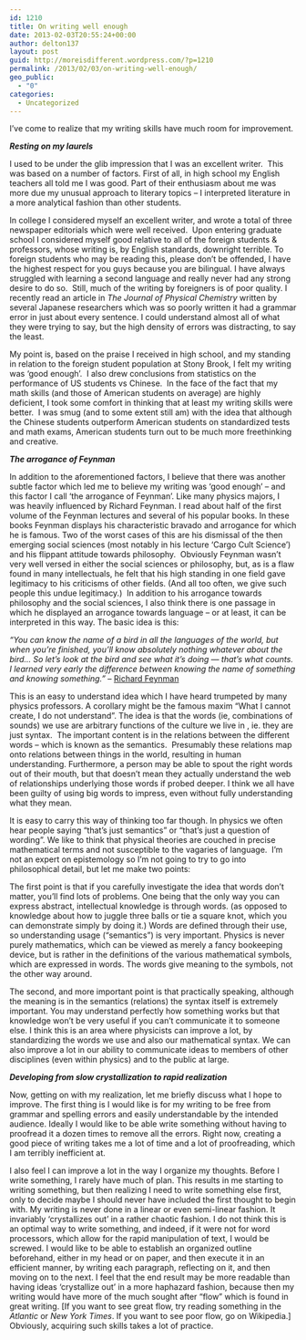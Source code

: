```yaml
---
id: 1210
title: On writing well enough
date: 2013-02-03T20:55:24+00:00
author: delton137
layout: post
guid: http://moreisdifferent.wordpress.com/?p=1210
permalink: /2013/02/03/on-writing-well-enough/
geo_public:
  - "0"
categories:
  - Uncategorized
---
```

I’ve come to realize that my writing skills have much room for improvement.

_**Resting on my laurels**_
  
I used to be under the glib impression that I was an excellent writer.  This was based on a number of factors. First of all, in high school my English teachers all told me I was good. Part of their enthusiasm about me was more due my unusual approach to literary topics &#8211; I interpreted literature in a more analytical fashion than other students.

<!--more-->

In college I considered myself an excellent writer, and wrote a total of three newspaper editorials which were well received.  Upon entering graduate school I considered myself good relative to all of the foreign students & professors, whose writing is, by English standards, downright terrible. To foreign students who may be reading this, please don’t be offended, I have the highest respect for you guys because you are bilingual. I have always struggled with learning a second language and really never had any strong desire to do so.  Still, much of the writing by foreigners is of poor quality. I recently read an article in _The Journal of Physical Chemistry_ written by several Japanese researchers which was so poorly written it had a grammar error in just about every sentence. I could understand almost all of what they were trying to say, but the high density of errors was distracting, to say the least.

My point is, based on the praise I received in high school, and my standing in relation to the foreign student population at Stony Brook, I felt my writing was ‘good enough’.  I also drew conclusions from statistics on the performance of US students vs Chinese.  In the face of the fact that my math skills (and those of American students on average) are highly deficient, I took some comfort in thinking that at least my writing skills were better.  I was smug (and to some extent still am) with the idea that although the Chinese students outperform American students on standardized tests and math exams, American students turn out to be much more freethinking and creative.

_**The arrogance of Feynman**_ 
  
In addition to the aforementioned factors, I believe that there was another subtle factor which led me to believe my writing was ‘good enough’ &#8211; and this factor I call ‘the arrogance of Feynman’. Like many physics majors, I was heavily influenced by Richard Feynman. I read about half of the first volume of the Feynman lectures and several of his popular books. In these books Feynman displays his characteristic bravado and arrogance for which he is famous. Two of the worst cases of this are his dismissal of the then emerging social sciences (most notably in his lecture ‘Cargo Cult Science’) and his flippant attitude towards philosophy.  Obviously Feynman wasn’t very well versed in either the social sciences or philosophy, but, as is a flaw found in many intellectuals, he felt that his high standing in one field gave legitimacy to his criticisms of other fields. (And all too often, we give such people this undue legitimacy.)  In addition to his arrogance towards philosophy and the social sciences, I also think there is one passage in which he displayed an arrogance towards language &#8211; or at least, it can be interpreted in this way. The basic idea is this:

_“You can know the name of a bird in all the languages of the world, but when you&#8217;re finished, you&#8217;ll know absolutely nothing whatever about the bird&#8230; So let&#8217;s look at the bird and see what it&#8217;s doing &#8212; that&#8217;s what counts. I learned very early the difference between knowing the name of something and knowing something.&#8221;_ &#8211; [Richard Feynman](http://www.quotationspage.com/quotes/Richard_Feynman/)

This is an easy to understand idea which I have heard trumpeted by many physics professors. A corollary might be the famous maxim “What I cannot create, I do not understand”. The idea is that the words (ie, combinations of sounds) we use are arbitrary functions of the culture we live in , ie. they are just syntax.  The important content is in the relations between the different words &#8211; which is known as the semantics.  Presumably these relations map onto relations between things in the world, resulting in human understanding. Furthermore, a person may be able to spout the right words out of their mouth, but that doesn’t mean they actually understand the web of relationships underlying those words if probed deeper. I think we all have been guilty of using big words to impress, even without fully understanding what they mean.

It is easy to carry this way of thinking too far though. In physics we often hear people saying “that’s just semantics” or “that’s just a question of wording”. We like to think that physical theories are couched in precise mathematical terms and not susceptible to the vagaries of language.  I’m not an expert on epistemology so I’m not going to try to go into philosophical detail, but let me make two points:

The first point is that if you carefully investigate the idea that words don’t matter, you’ll find lots of problems. One being that the only way you can express abstract, intellectual knowledge is through words. (as opposed to knowledge about how to juggle three balls or tie a square knot, which you can demonstrate simply by doing it.) Words are defined through their use, so understanding usage (“semantics”) is very important. Physics is never purely mathematics, which can be viewed as merely a fancy bookeeping device, but is rather in the definitions of the various mathematical symbols, which are expressed in words. The words give meaning to the symbols, not the other way around.

The second, and more important point is that practically speaking, although the meaning is in the semantics (relations) the syntax itself is extremely important. You may understand perfectly how something works but that knowledge won’t be very useful if you can’t communicate it to someone else. I think this is an area where physicists can improve a lot, by standardizing the words we use and also our mathematical syntax. We can also improve a lot in our ability to communicate ideas to members of other disciplines (even within physics) and to the public at large.

**_Developing from slow crystallization to rapid realization_**
  
Now, getting on with my realization, let me briefly discuss what I hope to improve. The first thing is I would like is for my writing to be free from grammar and spelling errors and easily understandable by the intended audience. Ideally I would like to be able write something without having to proofread it a dozen times to remove all the errors. Right now, creating a good piece of writing takes me a lot of time and a lot of proofreading, which I am terribly inefficient at.

I also feel I can improve a lot in the way I organize my thoughts. Before I write something, I rarely have much of plan. This results in me starting to writing something, but then realizing I need to write something else first, only to decide maybe I should never have included the first thought to begin with. My writing is never done in a linear or even semi-linear fashion. It invariably ‘crystallizes out’ in a rather chaotic fashion. I do not think this is an optimal way to write something, and indeed, if it were not for word processors, which allow for the rapid manipulation of text, I would be screwed. I would like to be able to establish an organized outline beforehand, either in my head or on paper, and then execute it in an efficient manner, by writing each paragraph, reflecting on it, and then moving on to the next. I feel that the end result may be more readable than having ideas ‘crystallize out’ in a more haphazard fashion, because then my writing would have more of the much sought after &#8220;flow&#8221; which is found in great writing. [If you want to see great flow, try reading something in the _Atlantic_ or _New York Times_. If you want to see poor flow, go on Wikipedia.] Obviously, acquiring such skills takes a lot of practice.